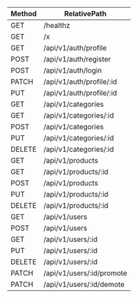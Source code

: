 |       Method      |     RelativePath  |
| ------------- | ------------- |
|   GET      | /healthz                  |
|   GET      | /x                        |
|   GET      | /api/v1/auth/profile      |
|   POST     | /api/v1/auth/register     |
|   POST     | /api/v1/auth/login        |
|   PATCH    | /api/v1/auth/profile/:id  |
|   PUT      | /api/v1/auth/profile/:id  |
|   GET      | /api/v1/categories        |
|   GET      | /api/v1/categories/:id    |
|   POST     | /api/v1/categories        |
|   PUT      | /api/v1/categories/:id    |
|   DELETE   | /api/v1/categories/:id    |
|   GET      | /api/v1/products          |
|   GET      | /api/v1/products/:id      |
|   POST     | /api/v1/products          |
|   PUT      | /api/v1/products/:id      |
|   DELETE   | /api/v1/products/:id      |
|   GET      | /api/v1/users             |
|   POST     | /api/v1/users             |
|   GET      | /api/v1/users/:id         |
|   PUT      | /api/v1/users/:id         |
|   DELETE   | /api/v1/users/:id         |
|   PATCH    | /api/v1/users/:id/promote |
|   PATCH    | /api/v1/users/:id/demote  |